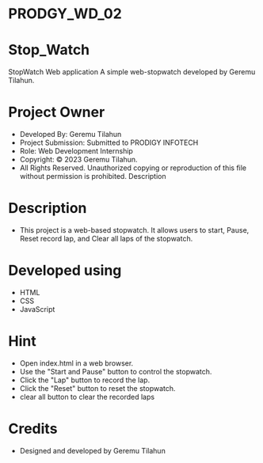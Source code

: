 # PRODGY_WD_02

# Stop_Watch
StopWatch Web application A simple web-stopwatch developed by Geremu Tilahun.

# Project Owner
- Developed By: Geremu Tilahun
- Project Submission: Submitted to PRODIGY INFOTECH
- Role: Web Development Internship
- Copyright: © 2023 Geremu Tilahun.
- All Rights Reserved.
Unauthorized copying or reproduction of this file without permission is prohibited. Description

# Description
- This project is a web-based stopwatch. It allows users to start, Pause, Reset record lap, and Clear all laps of the stopwatch.

# Developed using
- HTML
- CSS
- JavaScript
  
# Hint
- Open index.html in a web browser.
- Use the "Start and Pause" button to control the stopwatch.
- Click the "Lap" button to record the lap.
- Click the "Reset" button to reset the stopwatch.
- clear all button to clear the recorded laps
  
# Credits
- Designed and developed by Geremu Tilahun
